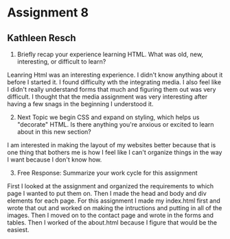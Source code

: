 # Assignment 8
## Kathleen Resch
1. Briefly recap your experience learning HTML. What was old, new, interesting, or difficult to learn?

Leanring Html was an interesting experience. I didn't know anything about it before I started it. I found difficulty wth the integrating media. I also feel like I didn't really understand forms that much and figuring them out was very difficult. I thought that the media assignment was very interesting after having a few snags in the beginning I understood it. 

2. Next Topic we begin CSS and expand on styling, which helps us "decorate" HTML. Is there anything you're anxious or excited to learn about in this new section?

I am interested in making the layout of my websites better because that is one thing that bothers me is how I feel like I can't organize things in the way I want because I don't know how.

3. Free Response: Summarize your work cycle for this assignment

First I looked at the assignment and organized the requirements to which page I wanted to put them on. Then I made the head and body and div elements for each page. For this assignment I made my index.html first and wrote that out and worked on making the intructions and putting in all of the images. Then I moved on to the contact page and wrote in the forms and tables. Then I worked of the about.html because I figure that would be the easiest. 
